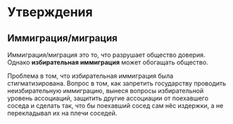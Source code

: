 # Утверждения

## Иммиграция/миграция

Иммиграция/миграция это то, что разрушает общество доверия. Однако **избирательная иммиграция** может обогащать общество. 

Проблема в том, что избирательная иммиграция была стигматизирована. Вопрос в том, как запретить государству проводить неизбирательную иммиграцию, вынеся вопросы избирательной уровень ассоциаций, защитить другие ассоциации от поехавшего соседа и сделать так, что бы поехавший сосед сам нёс издержки, а не перекладывал их на плечи соседей.
